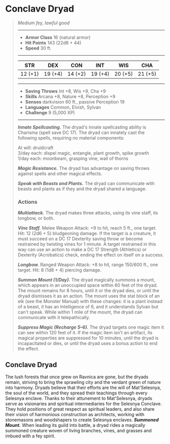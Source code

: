 # Conclave Dryad
>*Medium fey, lawful good*
>___
>- **Armor Class** 16 (natural armor)
>- **Hit Points** 143 (22d8 + 44)
>- **Speed** 30 ft.
>___
>|STR|DEX|CON|INT|WIS|CHA|
>|:---:|:---:|:---:|:---:|:---:|:---:|
>|12 (+1)|19 (+4)|14 (+2)|19 (+4)|20 (+5)|21 (+5)|
>___
>- **Saving Throws** Int +8, Wis +9, Cha +9
>- **Skills** Arcana +8, Nature +8, Perception +9
>- **Senses** darkvision 60 ft., passive Perception 19
>- **Languages** Common, Elvish, Sylvan
>- **Challenge** 9 (5,000 XP)
>___
>***Innate Spellcasting.*** The dryad's innate spellcasting ability is Charisma (spell save DC 17). The dryad can innately cast the following spells, requiring no material components:  
>
>At will: druidcraft  
>3/day each: dispel magic, entangle, plant growth, spike growth  
>1/day each: moonbeam, grasping vine, wall of thorns  
>
>
>***Magic Resistance.*** The dryad has advantage on saving throws against spells and other magical effects.  
>
>***Speak with Beasts and Plants.*** The dryad can communicate with beasts and plants as if they and the dryad shared a language.  
>
>### Actions
>***Multiattack.*** The dryad makes three attacks, using its vine staff, its longbow, or both.  
>
>***Vine Staff.*** Melee Weapon Attack: +9 to hit, reach 5 ft., one target. Hit: 12 (2d6 + 5) bludgeoning damage. If the target is a creature, it must succeed on a DC 17 Dexterity saving throw or become restrained by twisting vines for 1 minute. A target restrained in this way can use an action to make a DC 17 Strength (Athletics) or Dexterity (Acrobatics) check, ending the effect on itself on a success.  
>
>***Longbow.*** Ranged Weapon Attack: +8 to hit, range 150/600 ft., one target. Hit: 8 (1d8 + 4) piercing damage.  
>
>***Summon Mount (1/Day).*** The dryad magically summons a mount, which appears in an unoccupied space within 60 feet of the dryad. The mount remains for 8 hours, until it or the dryad dies, or until the dryad dismisses it as an action. The mount uses the stat block of an elk (see the Monster Manual) with these changes: it is a plant instead of a beast, it has an Intelligence of 6, and it understands Sylvan but can't speak. While within 1 mile of the mount, the dryad can communicate with it telepathically.  
>
>***Suppress Magic (Recharge 5–6).*** The dryad targets one magic item it can see within 120 feet of it. If the magic item isn't an artifact, its magical properties are suppressed for 10 minutes, until the dryad is incapacitated or dies, or until the dryad uses a bonus action to end the effect.
## Conclave Dryad
The lush forests that once grew on Ravnica are gone, but the dryads remain, striving to bring the sprawling city and the verdant green of nature into harmony. Dryads believe that their efforts are the will of Mat'Selesnya, the soul of the world, and they spread their teachings through every Selesnya enclave.
Thanks to their attunement to Mat'Selesnya, dryads serve as visionaries and spiritual intermediaries for the Selesnya Conclave. They hold positions of great respect as spiritual leaders, and also share their vision of harmonious construction as architects, working with stonemasons and woodshapers to create Selesnya enclaves.
***Summoned Mount.*** When leading its guild into battle, a dryad rides a magically summoned creature woven of living branches, vines, and grasses and imbued with a fey spirit.